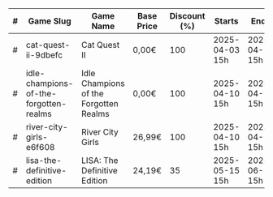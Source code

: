 |#|Game Slug|Game Name|Base Price|Discount (%)|Starts|Ends|
|---|---|---|---|---|---|---|
|#|cat-quest-ii-9dbefc|Cat Quest II|0,00€|100|2025-04-03 15h|2025-04-10 15h|
|#|idle-champions-of-the-forgotten-realms|Idle Champions of the Forgotten Realms|0,00€|100|2025-04-10 15h|2025-04-17 15h|
|#|river-city-girls-e6f608|River City Girls|26,99€|100|2025-04-10 15h|2025-04-17 15h|
|#|lisa-the-definitive-edition|LISA: The Definitive Edition|24,19€|35|2025-05-15 15h|2025-06-12 15h|
